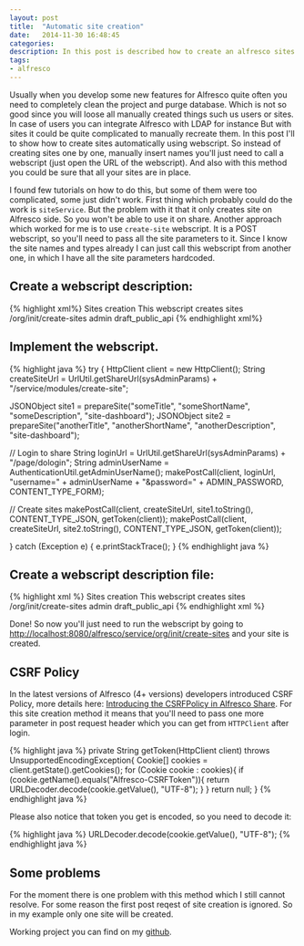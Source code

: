 ```yaml
---
layout: post
title:  "Automatic site creation"
date:   2014-11-30 16:48:45
categories:
description: In this post is described how to create an alfresco sites using simple webscript.
tags: 
- alfresco
---
```


Usually when you develop some new features for Alfresco quite often you need to completely clean the project and purge database. Which is not so good since you will loose all manually created things such us users or sites. In case of users you can integrate Alfresco with LDAP for instance But with sites it could be quite complicated to manually recreate them. In this post I'll to show how to create sites automatically using webscript. So instead of creating sites one by one, manually insert names you'll just need to call a webscript (just open the URL of the webscript). And also with this method you could be sure that all your sites are in place.

I found few tutorials on how to do this, but some of them were too complicated, some just didn't work. First thing which probably could do the work is `siteService`. But the problem with it that it only creates site on Alfresco side. So you won't be able to use it on share. Another approach which worked for me is to use `create-site` webscript. It is a POST webscript, so you'll need to pass all the site parameters to it. Since I know the site names and types already I can just call this webscript from another one, in which I have all the site parameters hardcoded. 

## Create a webscript description:

{% highlight xml%}
<webscript>
  <shortname>Sites creation</shortname>
  <description>This webscript creates sites</description>
  <url>/org/init/create-sites</url>
  <authentication>admin</authentication>
  <lifecycle>draft_public_api</lifecycle>
</webscript>
{% endhighlight xml%}

## Implement the webscript. 

{% highlight java %}
try {
  HttpClient client = new HttpClient();
  String createSiteUrl = UrlUtil.getShareUrl(sysAdminParams) + "/service/modules/create-site";

  JSONObject site1 = prepareSite("someTitle", "someShortName", "someDescription", "site-dashboard");
  JSONObject site2 = prepareSite("anotherTitle", "anotherShortName", "anotherDescription", "site-dashboard");

  // Login to share
  String loginUrl = UrlUtil.getShareUrl(sysAdminParams) + "/page/dologin";
  String adminUserName = AuthenticationUtil.getAdminUserName();
  makePostCall(client, loginUrl, "username=" + adminUserName + "&password=" + ADMIN_PASSWORD, CONTENT_TYPE_FORM);

  // Create sites
  makePostCall(client, createSiteUrl, site1.toString(), CONTENT_TYPE_JSON, getToken(client));
  makePostCall(client, createSiteUrl, site2.toString(), CONTENT_TYPE_JSON, getToken(client));
      
} catch (Exception e) {
  e.printStackTrace();
}
{% endhighlight java %}

## Create a webscript description file:

{% highlight xml %}
<webscript>
  <shortname>Sites creation</shortname>
  <description>This webscript creates sites</description>
  <url>/org/init/create-sites</url>
  <authentication>admin</authentication>
  <lifecycle>draft_public_api</lifecycle>
</webscript>
{% endhighlight xml %}

Done! So now you'll just need to run the webscript by going to [http://localhost:8080/alfresco/service/org/init/create-sites](http://localhost:8080/alfresco/service/org/init/create-sites) and your site is created. 

## CSRF Policy

In the latest versions of Alfresco (4+ versions) developers introduced CSRF Policy, more details here: [Introducing the CSRFPolicy in Alfresco Share]. For this site creation method it means that you'll need to pass one more parameter in post request header which you can get from `HTTPClient` after login. 

{% highlight java %}
private String getToken(HttpClient client) throws UnsupportedEncodingException{
  Cookie[] cookies = client.getState().getCookies();
  for (Cookie cookie : cookies){
    if (cookie.getName().equals("Alfresco-CSRFToken")){
      return URLDecoder.decode(cookie.getValue(), "UTF-8");
    }
  }
  return null;
}
{% endhighlight java %}

Please also notice that token you get is encoded, so you need to decode it:

{% highlight java %}
URLDecoder.decode(cookie.getValue(), "UTF-8");
{% endhighlight java %}

## Some problems

For the moment there is one problem with this method which I still cannot resolve. For some reason the first post reqest of site creation is ignored. So in my example only one site will be created.

Working project you can find on my [github].

[Introducing the CSRFPolicy in Alfresco Share]: http://blogs.alfresco.com/wp/ewinlof/2013/03/11/introducing-the-new-csrf-filter-in-alfresco-share/
[github]: https://github.com/streetturtle/Alfresco/tree/master/AutomaticSiteCreation

